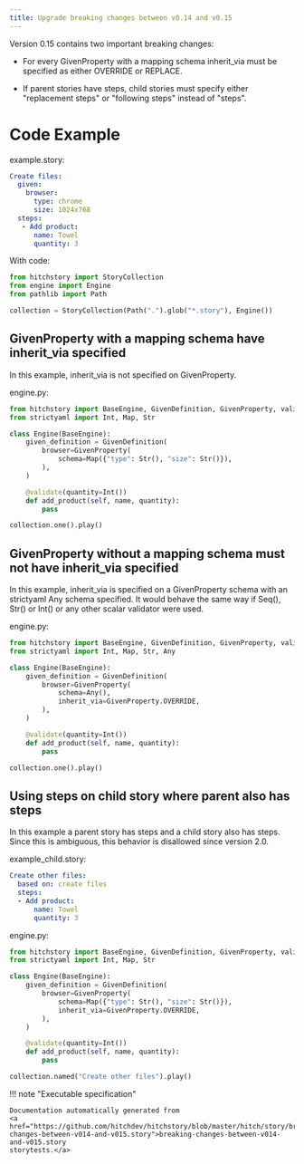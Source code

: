 ```yaml
---
title: Upgrade breaking changes between v0.14 and v0.15
---
```




Version 0.15 contains two important breaking changes:

* For every GivenProperty with a mapping schema inherit_via must be specified as either OVERRIDE or REPLACE.

* If parent stories have steps, child stories must specify either "replacement steps" or "following steps" instead of "steps".


# Code Example



example.story:

```yaml
Create files:
  given:
    browser:
      type: chrome
      size: 1024x768
  steps:
   - Add product:
      name: Towel
      quantity: 3
```

With code:

```python
from hitchstory import StoryCollection
from engine import Engine
from pathlib import Path

collection = StoryCollection(Path(".").glob("*.story"), Engine())

```




## GivenProperty with a mapping schema have inherit_via specified

In this example, inherit_via is not specified on GivenProperty.




engine.py:

```python
from hitchstory import BaseEngine, GivenDefinition, GivenProperty, validate
from strictyaml import Int, Map, Str

class Engine(BaseEngine):
    given_definition = GivenDefinition(
        browser=GivenProperty(
            schema=Map({"type": Str(), "size": Str()}),
        ),
    )

    @validate(quantity=Int())
    def add_product(self, name, quantity):
        pass
```




```python
collection.one().play()
```




## GivenProperty without a mapping schema must not have inherit_via specified

In this example, inherit_via is specified on a GivenProperty schema with an strictyaml Any schema specified. It would behave the same way if Seq(), Str()
or Int() or any other scalar validator were used.




engine.py:

```python
from hitchstory import BaseEngine, GivenDefinition, GivenProperty, validate
from strictyaml import Int, Map, Str, Any

class Engine(BaseEngine):
    given_definition = GivenDefinition(
        browser=GivenProperty(
            schema=Any(),
            inherit_via=GivenProperty.OVERRIDE,
        ),
    )

    @validate(quantity=Int())
    def add_product(self, name, quantity):
        pass
```




```python
collection.one().play()
```




## Using steps on child story where parent also has steps

In this example a parent story has steps and a child story
also has steps. Since this is ambiguous, this behavior
is disallowed since version 2.0.




example_child.story:

```yaml
Create other files:
  based on: create files
  steps:
  - Add product:
      name: Towel
      quantity: 3
```
engine.py:

```python
from hitchstory import BaseEngine, GivenDefinition, GivenProperty, validate
from strictyaml import Int, Map, Str

class Engine(BaseEngine):
    given_definition = GivenDefinition(
        browser=GivenProperty(
            schema=Map({"type": Str(), "size": Str()}),
            inherit_via=GivenProperty.OVERRIDE,
        ),
    )

    @validate(quantity=Int())
    def add_product(self, name, quantity):
        pass
```




```python
collection.named("Create other files").play()
```









!!! note "Executable specification"

    Documentation automatically generated from 
    <a href="https://github.com/hitchdev/hitchstory/blob/master/hitch/story/breaking-changes-between-v014-and-v015.story">breaking-changes-between-v014-and-v015.story
    storytests.</a>

